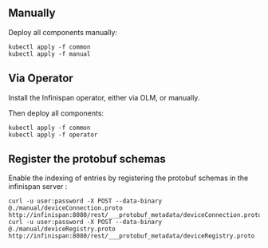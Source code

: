 ## Manually

Deploy all components manually:

    kubectl apply -f common
    kubectl apply -f manual

## Via Operator

Install the Infinispan operator, either via OLM, or manually.

Then deploy all components:

    kubectl apply -f common
    kubectl apply -f operator

## Register the protobuf schemas

Enable the indexing of entries by registering the protobuf schemas 
in the infinispan server :

    curl -u user:password -X POST --data-binary @./manual/deviceConnection.proto http://infinispan:8080/rest/___protobuf_metadata/deviceConnection.proto
    curl -u user:password -X POST --data-binary @./manual/deviceRegistry.proto http://infinispan:8080/rest/___protobuf_metadata/deviceRegistry.proto